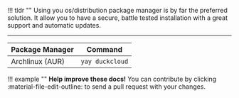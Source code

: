 

!!! tldr ""
    Using you os/distribution package manager is by far the preferred solution. It allow you to have a secure, battle tested
    installation with a great support and automatic updates.


------


| Package Manager | Command         |
|-----------------|-----------------|
| Archlinux (AUR) | `yay duckcloud` |


!!! example ""
    **Help improve these docs!** You can contribute by clicking :material-file-edit-outline: to send a pull request with your changes.
